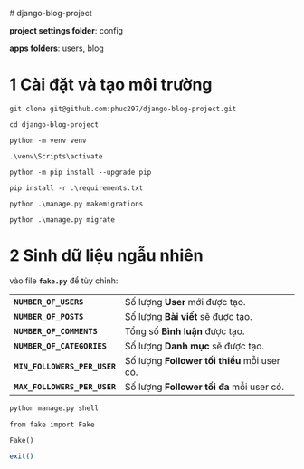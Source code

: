 ﻿﻿# django-blog-project
  
**project settings folder**: config

**apps folders**: users, blog


# 1 Cài đặt và tạo môi trường

```
git clone git@github.com:phuc297/django-blog-project.git
```

```
cd django-blog-project
```

```
python -m venv venv
```

```
.\venv\Scripts\activate
```

```
python -m pip install --upgrade pip
```

```
pip install -r .\requirements.txt
```

```
python .\manage.py makemigrations
```

```
python .\manage.py migrate
```

# 2 Sinh dữ liệu ngẫu nhiên
vào file **`fake.py`** để tùy chỉnh:

|  |  |
| :--- | :--- |
| **`NUMBER_OF_USERS`** | Số lượng **User** mới được tạo. |
| **`NUMBER_OF_POSTS`** | Số lượng **Bài viết** sẽ được tạo. |
| **`NUMBER_OF_COMMENTS`** | Tổng số **Bình luận** được tạo. |
| **`NUMBER_OF_CATEGORIES`** | Số lượng **Danh mục** sẽ được tạo. |
| **`MIN_FOLLOWERS_PER_USER`** | Số lượng **Follower tối thiểu** mỗi user có. |
| **`MAX_FOLLOWERS_PER_USER`** | Số lượng **Follower tối đa** mỗi user có. |

```bash
python manage.py shell
```

```shell
from fake import Fake
```

```shell
Fake() 
```

```bash
exit()
```













